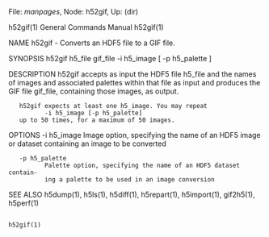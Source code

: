 File: *manpages*,  Node: h52gif,  Up: (dir)

h52gif(1)                   General Commands Manual                  h52gif(1)



NAME
       h52gif - Converts an HDF5 file to a GIF file.

SYNOPSIS
       h52gif h5_file gif_file -i h5_image [ -p h5_palette ]

DESCRIPTION
       h52gif  accepts  as input the HDF5 file h5_file and the names of images
       and associated palettes within that file as input and produces the  GIF
       file gif_file, containing those images, as output.

       h52gif expects at least one h5_image. You may repeat
              -i h5_image [-p h5_palette]
       up to 50 times, for a maximum of 50 images.

OPTIONS
       -i h5_image
              Image  option,  specifying  the name of an HDF5 image or dataset
              containing an image to be converted

       -p h5_palette
              Palette option, specifying the name of an HDF5 dataset  contain‐
              ing a palette to be used in an image conversion

SEE ALSO
       h5dump(1),  h5ls(1),  h5diff(1),  h5repart(1),  h5import(1), gif2h5(1),
       h5perf(1)



                                                                     h52gif(1)
